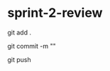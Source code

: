 # sprint-2-review

<!-- stage changes -->
git add .

<!-- commit -->
git commit -m ""

<!-- push -->
git push